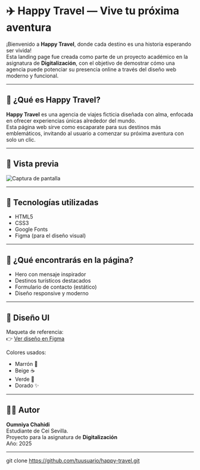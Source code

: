 # ✈️ Happy Travel — Vive tu próxima aventura

¡Bienvenido a **Happy Travel**, donde cada destino es una historia esperando ser vivida!  
Esta landing page fue creada como parte de un proyecto académico en la asignatura de **Digitalización**, con el objetivo de demostrar cómo una agencia puede potenciar su presencia online a través del diseño web moderno y funcional.

---

## 🌟 ¿Qué es Happy Travel?

**Happy Travel** es una agencia de viajes ficticia diseñada con alma, enfocada en ofrecer experiencias únicas alrededor del mundo.  
Esta página web sirve como escaparate para sus destinos más emblemáticos, invitando al usuario a comenzar su próxima aventura con solo un clic.

---

## 📸 Vista previa

![Captura de pantalla](imagenes/captura.png)

---

## 🔧 Tecnologías utilizadas

- HTML5
- CSS3
- Google Fonts
- Figma (para el diseño visual)

---

## 🧭 ¿Qué encontrarás en la página?

- Hero con mensaje inspirador
- Destinos turísticos destacados
- Formulario de contacto (estático)
- Diseño responsive y moderno

---

## 🎨 Diseño UI

Maqueta de referencia:  
👉 [Ver diseño en Figma]([https://www.figma.com/design/TuRvUhSC0wqOUBgXGWV92N/HappyTravel?node-id=0-1&m=dev&t=8JHzftz8zEtdhgFW-1](https://www.figma.com/design/ICYbKjj5x5GyatR2kHAgIv/HappyTravel--Copy-?node-id=0-1&m=dev&t=As4cMO85yXScDAOb-1))

Colores usados:
- Marrón 🍂
- Beige ☕
- Verde 🌿
- Dorado ✨

---

## 🧑‍💻 Autor

**Oumniya Chahidi**  
Estudiante de Cei Sevilla.  
Proyecto para la asignatura de **Digitalización**  
Año: 2025

---

git clone https://github.com/tuusuario/happy-travel.git
